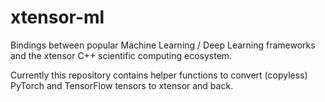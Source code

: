 # xtensor-ml

Bindings between popular Machine Learning / Deep Learning frameworks and the
xtensor C++ scientific computing ecosystem.

Currently this repository contains helper functions to convert (copyless) PyTorch
and TensorFlow tensors to xtensor and back.